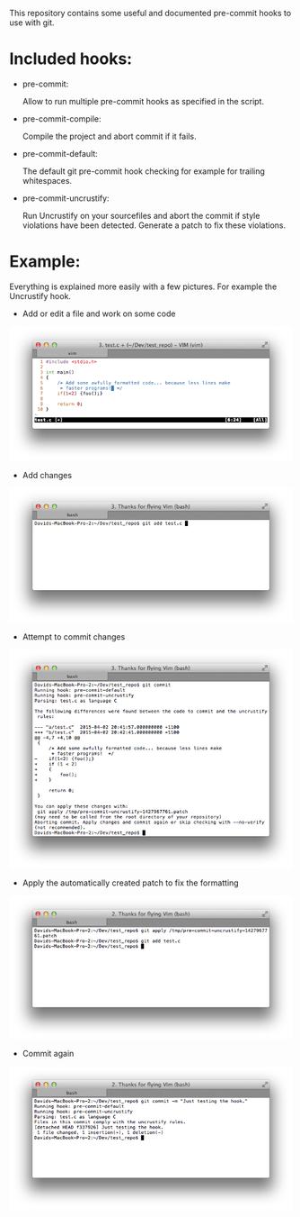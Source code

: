 This repository contains some useful and documented pre-commit hooks to use with git.

Included hooks:
============
* pre-commit:

    Allow to run multiple pre-commit hooks as specified in the script.

* pre-commit-compile:

    Compile the project and abort commit if it fails.

* pre-commit-default:

    The default git pre-commit hook checking for example for trailing
    whitespaces.

* pre-commit-uncrustify:

    Run Uncrustify on your sourcefiles and abort the commit if style violations
    have been detected. Generate a patch to fix these violations.

Example:
=======
Everything is explained more easily with a few pictures. For example the Uncrustify hook.

* Add or edit a file and work on some code

![Work on code](example_pictures/work_on_code.png)

* Add changes

![Add changes](example_pictures/add_file.png)

* Attempt to commit changes

![Commit changes](example_pictures/commit_changes.png)

* Apply the automatically created patch to fix the formatting

![Apply patch](example_pictures/apply_patch.png)

* Commit again

![Commit changes again](example_pictures/commit_changes_again.png)
